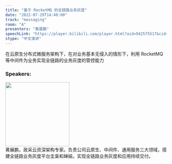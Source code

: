 ```yaml
---
title: "基于 RocketMQ 的全链路业务灰度"
date: "2022-07-29T14:40:00"
track: "messaging"
room: "A"
presenters: "黄展鹏"
speechLink: "https://player.bilibili.com/player.html?aid=942575517&cid=817760221&page=1"
stype: "中文演讲"
---
```

在云原生分布式微服务架构下，在对业务基本无侵入的情形下，利用 RocketMQ 等中间件为业务实现全链路的业务灰度的管控能力
 ### Speakers: 
 <img src="images/speaker/1237.png" width="200" /><br>黄展鹏，政采云资深架构专家。负责公司云原生、中间件、通用服务三大领域，搭建全链路业务灰度平台圭臬和婵娟，实现全链路业务灰度和应用持续交付。

 